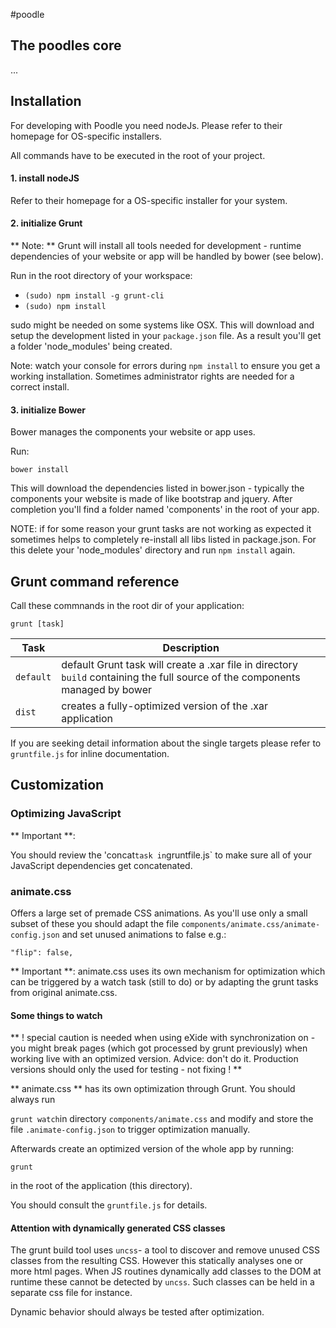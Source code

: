#poodle

## The poodles core
...

## Installation

For developing with Poodle you need nodeJs. Please refer to their homepage for OS-specific installers.

All commands have to be executed in the root of your project.

#### 1. install nodeJS
Refer to their homepage for a OS-specific installer for your system.

#### 2. initialize Grunt

** Note: **
Grunt will install all tools needed for development - runtime dependencies of your website or app will be handled by bower (see below).

Run in the root directory of your workspace:

* `(sudo) npm install -g grunt-cli` 
* `(sudo) npm install` 

sudo might be needed on some systems like OSX. This will download and setup the development listed in your `package.json` file. As a result you'll get a folder 'node_modules' being created.

Note: 
watch your console for errors during `npm install` to ensure you get a working installation. Sometimes administrator rights are needed for a correct install.


#### 3. initialize Bower

Bower manages the components your website or app uses.

Run: 

`bower install`

This will download the dependencies listed in bower.json - typically the components your website is made of like bootstrap and jquery. After completion you'll find a folder named 'components' in the root of your app.

NOTE: if for some reason your grunt tasks are not working as expected it sometimes helps to completely re-install all libs listed in package.json. For this delete your 'node_modules' directory and run `npm install` again.


## Grunt command reference

Call these commnands in the root dir of your application:

`grunt [task]`

Task | Description |
-------- | ----------------
`default` | default Grunt task will create a .xar file in directory `build` containing the full source of the components managed by bower
`dist`| creates a fully-optimized version of the .xar application

If you are seeking detail information about the single targets please refer to `gruntfile.js` for inline documentation.

## Customization

### Optimizing JavaScript

** Important **:

You should review the 'concat` task in `gruntfile.js` to make sure all of your JavaScript dependencies get concatenated. 

### animate.css

Offers a large set of premade CSS animations. As you'll use only a small subset of these you should adapt the file `components/animate.css/animate-config.json` and set unused animations to false e.g.:

`"flip": false,`

** Important **:
animate.css uses its own mechanism for optimization which can be triggered by a watch task (still to do) or by adapting the grunt tasks from original animate.css.


#### Some things to watch

** ! special caution is needed when using eXide with synchronization on - you might break pages (which got processed by grunt previously) when working live with an optimized version. Advice: don't do it. Production versions should only the used for testing - not fixing ! **

** animate.css ** has its own optimization through Grunt. You should always run

`grunt watch`in directory `components/animate.css` and modify and store the file `.animate-config.json` to trigger optimization manually.


Afterwards create an optimized version of the whole app by running:

`grunt`

in the root of the application (this directory).

You should consult the `gruntfile.js` for details.

#### Attention with dynamically generated CSS classes

The grunt build tool uses `uncss`- a tool to discover and remove unused CSS classes from the resulting CSS. However this statically analyses one or more html pages. When JS routines dynamically add classes to the DOM at runtime these cannot be detected by `uncss`. Such classes can be held in a separate css file for instance.

Dynamic behavior should always be tested after optimization.
